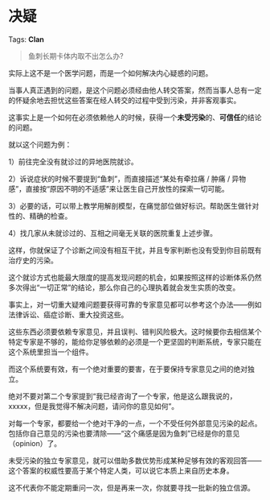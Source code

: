 # 决疑

Tags: **Clan**

> 鱼刺长期卡体内取不出怎么办?



实际上这不是一个医学问题，而是一个如何解决内心疑惑的问题。

当事人真正遇到的问题，是这个问题必须经由他人转交答案，然而当事人总有一定的怀疑余地去担忧这些答案在经人转交的过程中受到污染，并非客观事实。

这事实上是一个如何在必须依赖他人的时候，获得一个**未受污染**的、**可信任**的结论的问题。

就以这个问题为例：

1）前往完全没有就诊过的异地医院就诊。

2）诉说症状的时候不要提到“鱼刺”，而直接描述“某处有牵拉痛 / 肿痛 / 异物感”，直接按“原因不明的不适感”来让医生自己开放性的探索一切可能。

3）必要的话，可以带上教学用解剖模型，在痛觉部位做好标识。帮助医生做针对性的、精确的检查。

4）找几家从未就诊过的、互相之间毫无关联的医院重复上述步骤。

这样，你就保证了个诊断之间没有相互干扰，并且专家判断也没有受到你目前既有治疗史的污染。

这个就诊方式也能最大限度的提高发现问题的机会，如果按照这样的诊断体系仍然多次得出“一切正常”的结论，那么你自己的心理执着就会发生实质的改变。

事实上，对一切重大疑难问题要获得可靠的专家意见都可以参考这个办法——例如法律诉讼、癌症诊断、重大投资这些。

这些东西必须要依赖专家意见，并且误判、错判风险极大。这时候要你去相信某个特定专家是不够的，能给你足够依赖的必须是一个更坚固的判断系统，专家只能在这个系统里担当一个组件。

而这个系统要有效，有一个绝对重要的要害，在于要保持专家意见之间的绝对独立。

绝对不要对第二个专家提到“我已经咨询了一个专家，他是这么跟我说的，xxxxx，但是我觉得不解决问题，请问你的意见如何”。

对每一个专家，都要给一个绝对干净的一点，一个不受任何外部意见污染的起点。包括你自己意见的污染也要清除——“这个痛感是因为鱼刺”已经是你的意见（opinion）了。

未受污染的独立专家意见，就可以借助多数优势形成某种足够有效的客观回答——这个答案的权威性要高于某个特定人类，可以说它本质上来自历史本身。

这不代表你不能定期重问一次，但是再来一次，你就要寻找一批新的独立信源。



